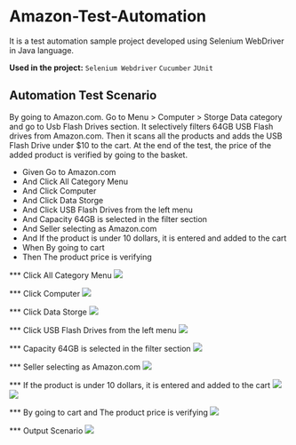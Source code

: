 # Amazon-Test-Automation


It is a test automation sample project developed using Selenium WebDriver in Java language. 

**Used in the project:** `Selenium Webdriver` `Cucumber` `JUnit`

## Automation Test Scenario

By going to Amazon.com. Go to Menu > Computer > Storge Data category and go to Usb Flash Drives section. It selectively filters 64GB USB Flash drives from Amazon.com. Then it scans all the products and adds the USB Flash Drive under $10 to the cart. At the end of the test, the price of the added product is verified by going to the basket.

-    Given Go to Amazon.com
-    And Click All Category Menu
-    And Click Computer
-    And Click Data Storge
-    And Click USB Flash Drives from the left menu
-    And Capacity 64GB is selected in the filter section
-    And Seller selecting as Amazon.com
-    And If the product is under 10 dollars, it is entered and added to the cart
-    When By going to cart
-    Then The product price is verifying



*** Click All Category Menu
![](https://i.ibb.co/18BPRSj/Screenshot-2.png)

*** Click Computer
![](https://i.ibb.co/rZj7hMN/Screenshot-3.png)

*** Click Data Storge
![](https://i.ibb.co/Smr8TSD/Screenshot-4.png)

*** Click USB Flash Drives from the left menu
![](https://i.ibb.co/jG8LHTm/Screenshot-5.png)

*** Capacity 64GB is selected in the filter section
![](https://i.ibb.co/BwHytS4/Screenshot-6.png)


*** Seller selecting as Amazon.com
![](https://i.ibb.co/YkjN6wT/Screenshot-7.png)


*** If the product is under 10 dollars, it is entered and added to the cart
![](https://i.ibb.co/mTrSCQC/Screenshot-8.png)
![](https://i.ibb.co/18QpK6d/Screenshot-9.png)


*** By going to cart and The product price is verifying
![](https://i.ibb.co/CvLnp3S/Screenshot-10.png)


*** Output Scenario
![](https://i.ibb.co/LYphqSD/Screenshot-11.png)






